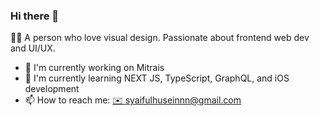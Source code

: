 ### Hi there 👋

💁‍♂️ A person who love visual design. Passionate about frontend web dev and UI/UX.

- 🔭 I'm currently working on Mitrais
- 🌱 I'm currently learning NEXT JS, TypeScript, GraphQL, and iOS development
- 📫 How to reach me: [✉️ syaifulhuseinnn@gmail.com](mailto:syaifulhuseinnn@gmail.com)
<!--
**syaifulhuseinnn/syaifulhuseinnn** is a ✨ _special_ ✨ repository because its `README.md` (this file) appears on your GitHub profile.

Here are some ideas to get you started:

- 🔭 I’m currently working on ...
- 🌱 I’m currently learning ...
- 👯 I’m looking to collaborate on ...
- 🤔 I’m looking for help with ...
- 💬 Ask me about ...
- 📫 How to reach me: ...
- 😄 Pronouns: ...
- ⚡ Fun fact: ...
-->
